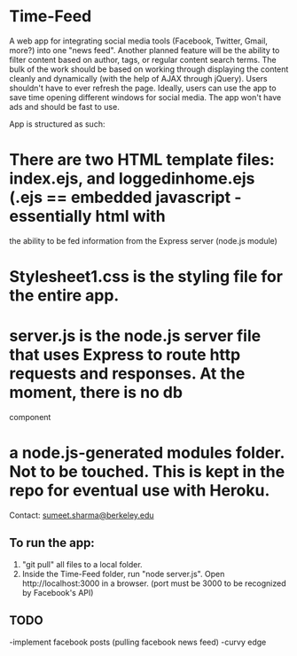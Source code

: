 Time-Feed
=========

A web app for integrating social media tools (Facebook, Twitter, Gmail, more?) into one "news feed". Another planned feature
will be the ability to filter content based on author, tags, or regular content search terms. The bulk of the work should be
based on working through displaying the content cleanly and dynamically (with the help of AJAX through jQuery). Users shouldn't 
have to ever refresh the page. Ideally, users can use the app to save time opening different windows for social media. The app
won't have ads and should be fast to use.

App is structured as such:

  # There are two HTML template files: index.ejs, and loggedinhome.ejs (.ejs == embedded javascript - essentially html with
the ability to be fed information from the Express server (node.js module)

  # Stylesheet1.css is the styling file for the entire app.

  # server.js is the node.js server file that uses Express to route http requests and responses. At the moment, there is no db 
component

  # a node.js-generated modules folder. Not to be touched. This is kept in the repo for eventual use with Heroku.
  
Contact: sumeet.sharma@berkeley.edu

## To run the app:
1. "git pull" all files to a local folder.
2. Inside the Time-Feed folder, run "node server.js". Open http://localhost:3000 in a browser. (port must be 3000 to be recognized
by Facebook's API)

## TODO
-implement facebook posts (pulling facebook news feed)
-curvy edge
